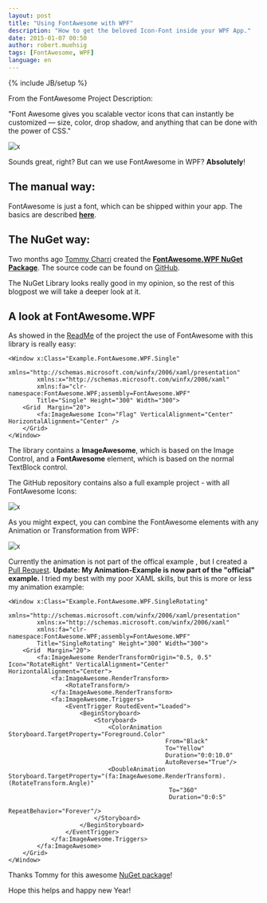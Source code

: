 ```yaml
---
layout: post
title: "Using FontAwesome with WPF"
description: "How to get the beloved Icon-Font inside your WPF App."
date: 2015-01-07 00:50
author: robert.muehsig
tags: [FontAwesome, WPF]
language: en
---
```

{% include JB/setup %}

From the FontAwesome Project Description:

"Font Awesome gives you scalable vector icons that can instantly be customized — size, color, drop shadow, and anything that can be done with the power of CSS." 

![x]({{BASE_PATH}}/assets/md-images/2015-01-07/fontawesome.png "FontAwesome")

Sounds great, right? But can we use FontAwesome in WPF? __Absolutely__! 

## The manual way:
FontAwesome is just a font, which can be shipped within your app. The basics are described __[here](http://stackoverflow.com/questions/23108181/changing-font-icon-in-wpf-using-font-awesome)__.

## The NuGet way:
Two months ago [Tommy Charri](https://github.com/charri) created the __[FontAwesome.WPF NuGet Package](http://www.nuget.org/packages/FontAwesome.WPF/)__. The source code can be found on [GitHub](https://github.com/charri/Font-Awesome-WPF).

The NuGet Library looks really good in my opinion, so the rest of this blogpost we will take a deeper look at it.

## A look at FontAwesome.WPF

As showed in the [ReadMe](https://github.com/charri/Font-Awesome-WPF) of the project the use of FontAwesome with this library is really easy:

    <Window x:Class="Example.FontAwesome.WPF.Single"
            xmlns="http://schemas.microsoft.com/winfx/2006/xaml/presentation"
            xmlns:x="http://schemas.microsoft.com/winfx/2006/xaml"
            xmlns:fa="clr-namespace:FontAwesome.WPF;assembly=FontAwesome.WPF"
            Title="Single" Height="300" Width="300">
        <Grid  Margin="20">
            <fa:ImageAwesome Icon="Flag" VerticalAlignment="Center" HorizontalAlignment="Center" />
        </Grid>
    </Window>

The library contains a __ImageAwesome__, which is based on the Image Control, and a __FontAwesome__ element, which is based on the normal TextBlock control.

The GitHub repository contains also a full example project - with all FontAwesome Icons:

![x]({{BASE_PATH}}/assets/md-images/2015-01-07/wpfexample.png "WPF Example")

As you might expect, you can combine the FontAwesome elements with any Animation or Transformation from WPF:

![x]({{BASE_PATH}}/assets/md-images/2015-01-07/animation.gif "Animations and Transformations")

Currently the animation is not part of the offical example , but I created a [Pull Request](https://github.com/charri/Font-Awesome-WPF/pull/1).  __Update: My Animation-Example is now part of the "official" example.__ I tried my best with my poor XAML skills, but this is more or less my animation example:

    <Window x:Class="Example.FontAwesome.WPF.SingleRotating"
            xmlns="http://schemas.microsoft.com/winfx/2006/xaml/presentation"
            xmlns:x="http://schemas.microsoft.com/winfx/2006/xaml"
            xmlns:fa="clr-namespace:FontAwesome.WPF;assembly=FontAwesome.WPF"
            Title="SingleRotating" Height="300" Width="300">
        <Grid  Margin="20">
            <fa:ImageAwesome RenderTransformOrigin="0.5, 0.5" Icon="RotateRight" VerticalAlignment="Center" HorizontalAlignment="Center">
                <fa:ImageAwesome.RenderTransform>
                    <RotateTransform/>
                </fa:ImageAwesome.RenderTransform>
                <fa:ImageAwesome.Triggers>
                    <EventTrigger RoutedEvent="Loaded">
                        <BeginStoryboard>
                            <Storyboard>
                                <ColorAnimation Storyboard.TargetProperty="Foreground.Color"
                                                From="Black"
                                                To="Yellow"              
                                                Duration="0:0:10.0"
                                                AutoReverse="True"/>
                                <DoubleAnimation Storyboard.TargetProperty="(fa:ImageAwesome.RenderTransform).(RotateTransform.Angle)"
                                                 To="360"
                                                 Duration="0:0:5"
                                                 RepeatBehavior="Forever"/>
                            </Storyboard>
                        </BeginStoryboard>
                    </EventTrigger>
                </fa:ImageAwesome.Triggers>
            </fa:ImageAwesome>
        </Grid>
    </Window>

Thanks Tommy for this awesome [NuGet package](http://www.nuget.org/packages/FontAwesome.WPF/)!
   
Hope this helps and happy new Year!

